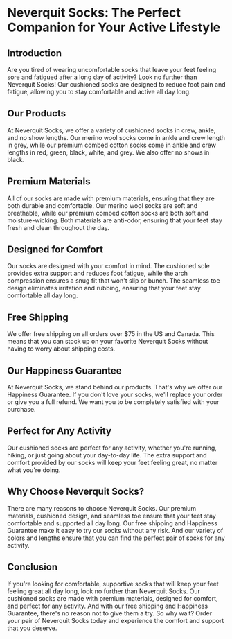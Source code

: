 # Neverquit Socks: The Perfect Companion for Your Active Lifestyle

## Introduction

Are you tired of wearing uncomfortable socks that leave your feet feeling sore and fatigued after a long day of activity? Look no further than Neverquit Socks! Our cushioned socks are designed to reduce foot pain and fatigue, allowing you to stay comfortable and active all day long.

## Our Products

At Neverquit Socks, we offer a variety of cushioned socks in crew, ankle, and no show lengths. Our merino wool socks come in ankle and crew length in grey, while our premium combed cotton socks come in ankle and crew lengths in red, green, black, white, and grey. We also offer no shows in black.

## Premium Materials

All of our socks are made with premium materials, ensuring that they are both durable and comfortable. Our merino wool socks are soft and breathable, while our premium combed cotton socks are both soft and moisture-wicking. Both materials are anti-odor, ensuring that your feet stay fresh and clean throughout the day.

## Designed for Comfort

Our socks are designed with your comfort in mind. The cushioned sole provides extra support and reduces foot fatigue, while the arch compression ensures a snug fit that won't slip or bunch. The seamless toe design eliminates irritation and rubbing, ensuring that your feet stay comfortable all day long.

## Free Shipping

We offer free shipping on all orders over $75 in the US and Canada. This means that you can stock up on your favorite Neverquit Socks without having to worry about shipping costs.

## Our Happiness Guarantee

At Neverquit Socks, we stand behind our products. That's why we offer our Happiness Guarantee. If you don't love your socks, we'll replace your order or give you a full refund. We want you to be completely satisfied with your purchase.

## Perfect for Any Activity

Our cushioned socks are perfect for any activity, whether you're running, hiking, or just going about your day-to-day life. The extra support and comfort provided by our socks will keep your feet feeling great, no matter what you're doing.

## Why Choose Neverquit Socks?

There are many reasons to choose Neverquit Socks. Our premium materials, cushioned design, and seamless toe ensure that your feet stay comfortable and supported all day long. Our free shipping and Happiness Guarantee make it easy to try our socks without any risk. And our variety of colors and lengths ensure that you can find the perfect pair of socks for any activity.

## Conclusion

If you're looking for comfortable, supportive socks that will keep your feet feeling great all day long, look no further than Neverquit Socks. Our cushioned socks are made with premium materials, designed for comfort, and perfect for any activity. And with our free shipping and Happiness Guarantee, there's no reason not to give them a try. So why wait? Order your pair of Neverquit Socks today and experience the comfort and support that you deserve.